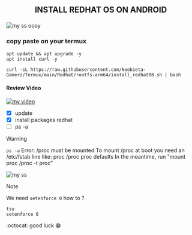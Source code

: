 <h2><p align="center">INSTALL REDHAT OS ON ANDROID</p></h2>

![my ss oooy](https://imagizer.imageshack.com/img922/2455/aEOcpi.jpg)

### copy paste on your termux
```
apt update && apt upgrade -y
apt install curl -y
```
```
curl -sL https://raw.githubusercontent.com/Noobieta-Gamerz/Termux/main/Redhat/rootfs-arm64/install_redhat08.sh | bash
```
#### Review Video 

[![my video](https://img.youtube.com/vi/XdpjWWzThJY/mqdefault.jpg)](https://www.youtube.com/watch?v=XdpjWWzThJY)

- [x] update
- [x] install packages redhat
- [ ] ps -a
      
>[!WARNING]
>`ps -a`
>Error: /proc must be mounted
  To mount /proc at boot you need an /etc/fstab line like:
      proc   /proc   proc    defaults
  In the meantime, run "mount proc /proc -t proc"

![my ss](https://imagizer.imageshack.com/img924/7167/GLNAOr.jpg)

>[!NOTE]
> We need `setenforce 0`
>how to ?
>```
>tsu
>setenforce 0
>```

:octocat: good luck 😁

